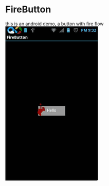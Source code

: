 # FireButton
this is an android demo, a button with fire flow<br>
![](https://github.com/yxping/FireButton/raw/master/firebutton.gif)
